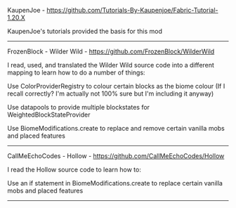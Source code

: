 KaupenJoe - https://github.com/Tutorials-By-Kaupenjoe/Fabric-Tutorial-1.20.X

KaupenJoe's tutorials provided the basis for this mod

--------------

FrozenBlock - Wilder Wild - https://github.com/FrozenBlock/WilderWild

I read, used, and translated the Wilder Wild source code into a different mapping to learn how to do a number of things:

Use ColorProviderRegistry to colour certain blocks as the biome colour (If I recall correctly? I'm actually not 100% sure but I'm including it anyway)

Use datapools to provide multiple blockstates for WeightedBlockStateProvider

Use BiomeModifications.create to replace and remove certain vanilla mobs and placed features

--------------

CallMeEchoCodes - Hollow - https://github.com/CallMeEchoCodes/Hollow

I read the Hollow source code to learn how to:

Use an if statement in BiomeModifications.create to replace certain vanilla mobs and placed features

--------------